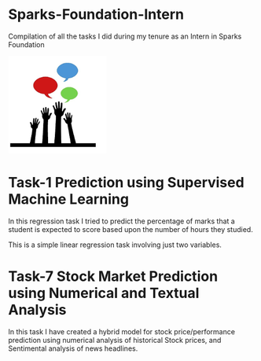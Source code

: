 # Sparks-Foundation-Intern

Compilation of all the tasks I did during my tenure as an Intern in Sparks Foundation

![image](https://github.com/azaruddinaskarali/Sparks-Foundation-Intern/blob/main/the-sparks-foundation-squarelogo-1556515236044.png)


# Task-1 Prediction using Supervised Machine Learning

In this regression task I tried to predict the percentage of marks that a student is expected to score based upon the number of hours they studied.

This is a simple linear regression task involving just two variables.

# Task-7 Stock Market Prediction using Numerical and Textual Analysis

In this task I have created a hybrid model for stock price/performance prediction using numerical analysis of historical Stock prices, and Sentimental analysis of news headlines.
